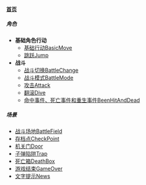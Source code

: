 
#### [首页](?file=home-首页)

##### 角色
- **基础角色行动**
    - [基础行动BasicMove](?file=001-角色/001-基础角色行动/01-基础行动BasicMove "基础行动BasicMove")
    - [跳跃Jump](?file=001-角色/001-基础角色行动/02-跳跃Jump "跳跃Jump")
- **战斗**
    - [战斗切换BattleChange](?file=001-角色/002-战斗/01-战斗切换BattleChange "战斗切换BattleChange")
    - [战斗模式BattleMode](?file=001-角色/002-战斗/02-战斗模式BattleMode "战斗模式BattleMode")
    - [攻击Attack](?file=001-角色/002-战斗/03-攻击Attack "攻击Attack")
    - [翻滚Dive](?file=001-角色/002-战斗/04-翻滚Dive "翻滚Dive")
    - [命中事件、死亡事件和重生事件BeenHitAndDead](?file=001-角色/002-战斗/05-命中事件、死亡事件和重生事件BeenHitAndDead "命中事件、死亡事件和重生事件BeenHitAndDead")

##### 场景
- [战斗场地BattleField](?file=002-场景/01-战斗场地BattleField "战斗场地BattleField")
- [存档点CheckPoint](?file=002-场景/02-存档点CheckPoint "存档点CheckPoint")
- [机关门Door](?file=002-场景/03-机关门Door "机关门Door")
- [子弹陷阱Trap](?file=002-场景/04-子弹陷阱Trap "子弹陷阱Trap")
- [死亡箱DeathBox](?file=002-场景/05-死亡箱DeathBox "死亡箱DeathBox")
- [游戏结束GameOver](?file=002-场景/06-游戏结束GameOver "游戏结束GameOver")
- [文字提示News](?file=002-场景/07-文字提示News "文字提示News")

